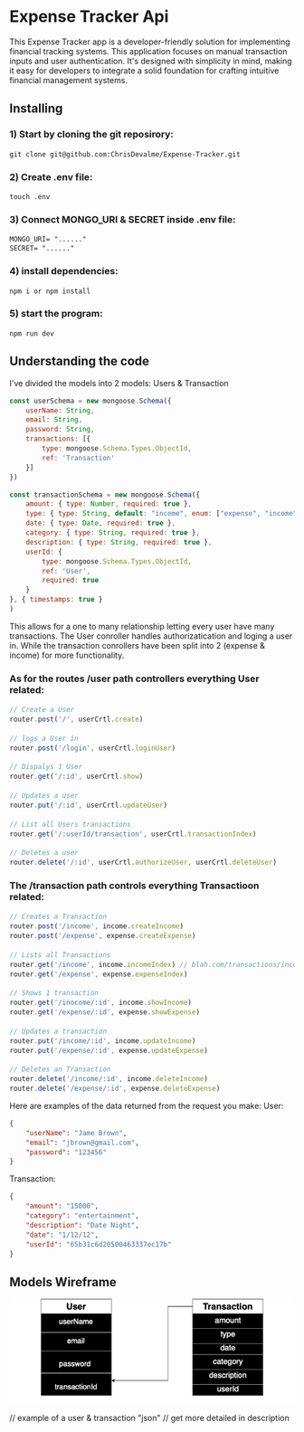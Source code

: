 # Expense Tracker Api

This Expense Tracker app is a developer-friendly solution for implementing financial tracking systems. This application focuses on manual transaction inputs and user authentication. It's designed with simplicity in mind, making it easy for developers to integrate a solid foundation for crafting intuitive financial management systems.

## Installing

### 1) Start by cloning the git reposirory:

```
git clone git@github.com:ChrisDevalme/Expense-Tracker.git
```

### 2) Create .env file:

```
touch .env
```

### 3) Connect MONGO_URI & SECRET inside .env file:

```
MONGO_URI= "......"
SECRET= "......"
```
### 4) install dependencies:

```
npm i or npm install
```

### 5) start the program:

```
npm run dev
```

## Understanding the code 

I've divided the models into 2 models: Users & Transaction
``` javascript
const userSchema = new mongoose.Schema({
    userName: String,
    email: String,
    password: String,
    transactions: [{ 
        type: mongoose.Schema.Types.ObjectId, 
        ref: 'Transaction'
    }]
})
```
``` javascript
const transactionSchema = new mongoose.Schema({
    amount: { type: Number, required: true },
    type: { type: String, default: "income", enum: ["expense", "income"], required: true },
    date: { type: Date, required: true },
    category: { type: String, required: true },
    description: { type: String, required: true },
    userId: {
        type: mongoose.Schema.Types.ObjectId,
        ref: 'User',
        required: true
    }
}, { timestamps: true }
)
```
This allows for a one to many relationship letting every user have many transactions.
The User conroller handles authorizatication and loging a user in. While the transaction conrollers have been split into 2 (expense & income) for more functionality.


### As for the routes /user path controllers everything User related: 
```javascript
// Create a User
router.post('/', userCrtl.create)

// logs a User in 
router.post('/login', userCrtl.loginUser)

// Dispalys 1 User
router.get('/:id', userCrtl.show)

// Updates a user 
router.put('/:id', userCrtl.updateUser)

// List all Users transactions
router.get('/:userId/transaction', userCrtl.transactionIndex)

// Deletes a user
router.delete('/:id', userCrtl.authorizeUser, userCrtl.deleteUser)
```

### The /transaction path controls everything Transactioon related:
```javascript
// Creates a Transaction
router.post('/income', income.createIncome)
router.post('/expense', expense.createExpense)

// Lists all Transactions
router.get('/income', income.incomeIndex) // blah.com/transactions/income
router.get('/expense', expense.expenseIndex)

// Shows 1 transaction
router.get('/inocome/:id', income.showIncome)
router.get('/expense/:id', expense.showExpense)

// Updates a transaction
router.put('/income/:id', income.updateIncome)
router.put('/expense/:id', expense.updateExpense)

// Deletes an Transaction
router.delete('/income/:id', income.deleteIncome)
router.delete('/expense/:id', expense.deleteExpense)
```

Here are examples of the data returned from the request you make:
User:
```JSON
{
    "userName": "Jame Brown",
    "email": "jbrown@gmail.com",
    "password": "123456"
}
```
Transaction: 
```JSON
{
    "amount": "15000",
    "category": "entertainment",
    "description": "Date Night",
    "date": "1/12/12",
    "userId": "65b31c6d20500463337ec17b"
}
```
## Models Wireframe

<img src="/imports/expense-tracker(EMD).png "/>

// example of a user & transaction "json"
// get more detailed in description